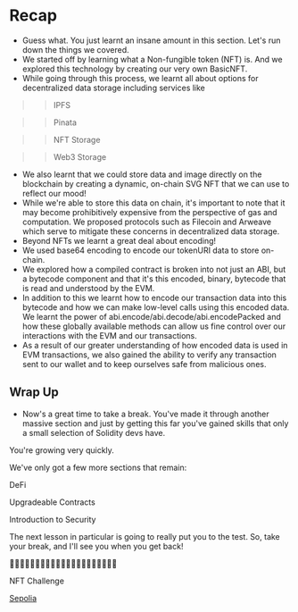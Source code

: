 # Recap
- Guess what. You just learnt an insane amount in this section. Let's run down the things we covered.
- We started off by learning what a Non-fungible token (NFT) is. And we explored this technology by creating our very own BasicNFT.
- While going through this process, we learnt all about options for decentralized data storage including services like

>> IPFS

>> Pinata

>> NFT Storage

>> Web3 Storage

- We also learnt that we could store data and image directly on the blockchain by creating a dynamic, on-chain SVG NFT that we can use to reflect our mood!
- While we're able to store this data on chain, it's important to note that it may become prohibitively expensive from the perspective of gas and computation. We proposed protocols such as Filecoin and Arweave which serve to mitigate these concerns in decentralized data storage.
- Beyond NFTs we learnt a great deal about encoding!
- We used base64 encoding to encode our tokenURI data to store on-chain.
- We explored how a compiled contract is broken into not just an ABI, but a bytecode component and that it's this encoded, binary, bytecode that is read and understood by the EVM.
- In addition to this we learnt how to encode our transaction data into this bytecode and how we can make low-level calls using this encoded data. We learnt the power of abi.encode/abi.decode/abi.encodePacked and how these globally available methods can allow us fine control over our interactions with the EVM and our transactions.
- As a result of our greater understanding of how encoded data is used in EVM transactions, we also gained the ability to verify any transaction sent to our wallet and to keep ourselves safe from malicious ones.

## Wrap Up
- Now's a great time to take a break. You've made it through another massive section and just by getting this far you've gained skills that only a small selection of Solidity devs have.

You're growing very quickly.

We've only got a few more sections that remain:

DeFi

Upgradeable Contracts

Introduction to Security

The next lesson in particular is going to really put you to the test. So, take your break, and I'll see you when you get back!

🎊🎊🎊🎊🎊🎊🎊🎊🎊🎊🎊🎊🎊🎊🎊🎊🎊🎊🎊🎊🎊

NFT Challenge

[Sepolia](https://sepolia.etherscan.io/address/0x93c7A945af9c453a8c932bf47683B5eB8C2F8792#code)
